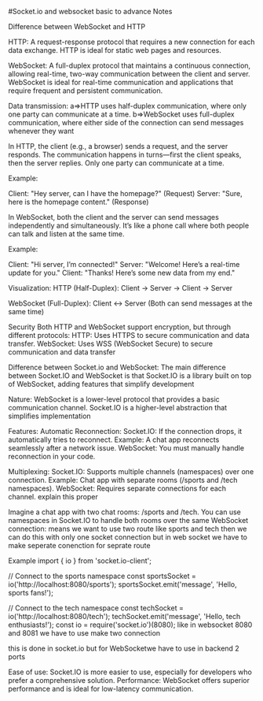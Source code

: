 #Socket.io and websocket basic to advance Notes

Difference between WebSocket and HTTP

HTTP:
A request-response protocol that requires a new connection for each data exchange. HTTP is ideal for static web pages and resources.

WebSocket:
A full-duplex protocol that maintains a continuous connection, allowing real-time, two-way communication between the client and server. WebSocket is ideal for real-time communication and applications that require frequent and persistent communication. 

Data transmission:
a=>HTTP uses half-duplex communication, where only one party can communicate at a time. 
b=>WebSocket uses full-duplex communication, where either side of the connection can send messages whenever they want

In HTTP, the client (e.g., a browser) sends a request, and the server responds. The communication happens in turns—first the client speaks, then the server replies. Only one party can communicate at a time.

Example:

Client: "Hey server, can I have the homepage?" (Request)
Server: "Sure, here is the homepage content." (Response)


In WebSocket, both the client and the server can send messages independently and simultaneously. It’s like a phone call where both people can talk and listen at the same time.

Example:

Client: "Hi server, I’m connected!"
Server: "Welcome! Here’s a real-time update for you."
Client: "Thanks! Here’s some new data from my end."


Visualization:
HTTP (Half-Duplex):
Client → Server → Client → Server

WebSocket (Full-Duplex):
Client ↔ Server (Both can send messages at the same time)


Security
Both HTTP and WebSocket support encryption, but through different protocols: 
HTTP: Uses HTTPS to secure communication and data transfer. 
WebSocket: Uses WSS (WebSocket Secure) to secure communication and data transfer



Difference between Socket.io and WebSocket:
The main difference between Socket.IO and WebSocket is that Socket.IO is a library built on top of WebSocket, adding features that simplify development

Nature:
WebSocket is a lower-level protocol that provides a basic communication channel. Socket.IO is a higher-level abstraction that simplifies implementation

Features:
Automatic Reconnection:
Socket.IO: If the connection drops, it automatically tries to reconnect.
Example: A chat app reconnects seamlessly after a network issue.
WebSocket: You must manually handle reconnection in your code.

Multiplexing:
Socket.IO: Supports multiple channels (namespaces) over one connection.
Example: Chat app with separate rooms (/sports and /tech namespaces).
WebSocket: Requires separate connections for each channel.
explain this proper

Imagine a chat app with two chat rooms: /sports and /tech. You can use namespaces in Socket.IO to handle both rooms over the same WebSocket connection:
means we want to use two route like sports and tech then we can do this with only one socket connection 
but in web socket we have to make seperate conenction for seprate route

Example
import { io } from 'socket.io-client';

// Connect to the sports namespace
const sportsSocket = io('http://localhost:8080/sports');
sportsSocket.emit('message', 'Hello, sports fans!');

// Connect to the tech namespace
const techSocket = io('http://localhost:8080/tech');
techSocket.emit('message', 'Hello, tech enthusiasts!');
const io = require('socket.io')(8080); like in websocket 8080 and 8081 we have to use make two connection

this is done in socket.io but for WebSocketwe have to use in backend 2 ports 

Ease of use:
Socket.IO is more  easier to use, especially for developers who prefer a comprehensive solution. 
Performance:
WebSocket offers superior performance and is ideal for low-latency communication.



